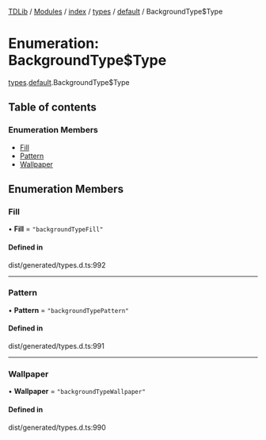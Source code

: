 [TDLib](../README.md) / [Modules](../modules.md) / [index](../modules/index.md) / [types](../modules/index.types.md) / [default](../modules/index.types.default.md) / BackgroundType$Type

# Enumeration: BackgroundType$Type

[types](../modules/index.types.md).[default](../modules/index.types.default.md).BackgroundType$Type

## Table of contents

### Enumeration Members

- [Fill](index.types.default.BackgroundType_Type.md#fill)
- [Pattern](index.types.default.BackgroundType_Type.md#pattern)
- [Wallpaper](index.types.default.BackgroundType_Type.md#wallpaper)

## Enumeration Members

### Fill

• **Fill** = ``"backgroundTypeFill"``

#### Defined in

dist/generated/types.d.ts:992

___

### Pattern

• **Pattern** = ``"backgroundTypePattern"``

#### Defined in

dist/generated/types.d.ts:991

___

### Wallpaper

• **Wallpaper** = ``"backgroundTypeWallpaper"``

#### Defined in

dist/generated/types.d.ts:990
